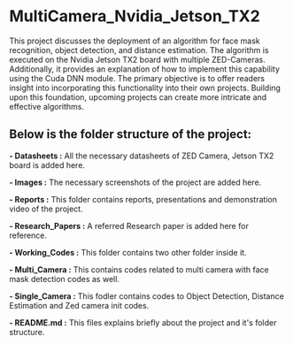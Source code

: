 # MultiCamera_Nvidia_Jetson_TX2

This project discusses the deployment of an algorithm for face mask recognition, object detection, and distance estimation. The algorithm is executed on the Nvidia Jetson TX2 board with multiple ZED-Cameras. Additionally, it provides an explanation of how to implement this capability using the Cuda DNN module. The primary objective is to offer readers insight into incorporating this functionality into their own projects. Building upon this foundation, upcoming projects can create more intricate and effective algorithms.

## Below is the folder structure of the project:

**- Datasheets :** All the necessary datasheets of ZED Camera, Jetson TX2 board is added here.

**- Images :** The necessary screenshots of the project are added here.

**- Reports :** This folder contains reports, presentations and demonstration video of the project.

**- Research_Papers :** A referred Research paper is added here for reference.

**- Working_Codes :** This folder contains two other folder inside it.

**- Multi_Camera :** This contains codes related to multi camera with face mask detection codes as well.

**- Single_Camera :** This fodler contains codes to Object Detection, Distance Estimation and Zed camera init codes.
 
**- README.md :** This files explains briefly about the project and it's folder structure.
